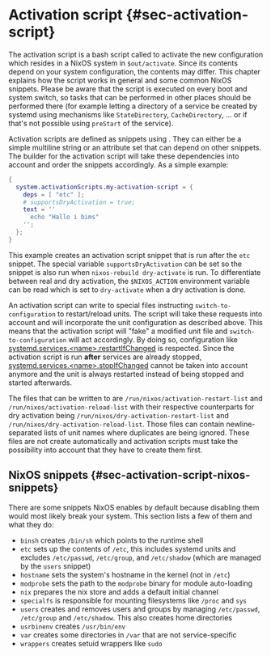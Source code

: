 # Activation script {#sec-activation-script}

The activation script is a bash script called to activate the new
configuration which resides in a NixOS system in `$out/activate`. Since its
contents depend on your system configuration, the contents may differ.
This chapter explains how the script works in general and some common NixOS
snippets. Please be aware that the script is executed on every boot and system
switch, so tasks that can be performed in other places should be performed
there (for example letting a directory of a service be created by systemd using
mechanisms like `StateDirectory`, `CacheDirectory`, ... or if that's not
possible using `preStart` of the service).

Activation scripts are defined as snippets using
[](#opt-system.activationScripts). They can either be a simple multiline string
or an attribute set that can depend on other snippets. The builder for the
activation script will take these dependencies into account and order the
snippets accordingly. As a simple example:

```nix
{
  system.activationScripts.my-activation-script = {
    deps = [ "etc" ];
    # supportsDryActivation = true;
    text = ''
      echo "Hallo i bims"
    '';
  };
}
```

This example creates an activation script snippet that is run after the `etc`
snippet. The special variable `supportsDryActivation` can be set so the snippet
is also run when `nixos-rebuild dry-activate` is run. To differentiate between
real and dry activation, the `$NIXOS_ACTION` environment variable can be
read which is set to `dry-activate` when a dry activation is done.

An activation script can write to special files instructing
`switch-to-configuration` to restart/reload units. The script will take these
requests into account and will incorporate the unit configuration as described
above. This means that the activation script will "fake" a modified unit file
and `switch-to-configuration` will act accordingly. By doing so, configuration
like [systemd.services.\<name\>.restartIfChanged](#opt-systemd.services) is
respected. Since the activation script is run **after** services are already
stopped, [systemd.services.\<name\>.stopIfChanged](#opt-systemd.services)
cannot be taken into account anymore and the unit is always restarted instead
of being stopped and started afterwards.

The files that can be written to are `/run/nixos/activation-restart-list` and
`/run/nixos/activation-reload-list` with their respective counterparts for
dry activation being `/run/nixos/dry-activation-restart-list` and
`/run/nixos/dry-activation-reload-list`. Those files can contain
newline-separated lists of unit names where duplicates are being ignored. These
files are not create automatically and activation scripts must take the
possibility into account that they have to create them first.

## NixOS snippets {#sec-activation-script-nixos-snippets}

There are some snippets NixOS enables by default because disabling them would
most likely break your system. This section lists a few of them and what they
do:

- `binsh` creates `/bin/sh` which points to the runtime shell
- `etc` sets up the contents of `/etc`, this includes systemd units and
  excludes `/etc/passwd`, `/etc/group`, and `/etc/shadow` (which are managed by
  the `users` snippet)
- `hostname` sets the system's hostname in the kernel (not in `/etc`)
- `modprobe` sets the path to the `modprobe` binary for module auto-loading
- `nix` prepares the nix store and adds a default initial channel
- `specialfs` is responsible for mounting filesystems like `/proc` and `sys`
- `users` creates and removes users and groups by managing `/etc/passwd`,
  `/etc/group` and `/etc/shadow`. This also creates home directories
- `usrbinenv` creates `/usr/bin/env`
- `var` creates some directories in `/var` that are not service-specific
- `wrappers` creates setuid wrappers like `sudo`

